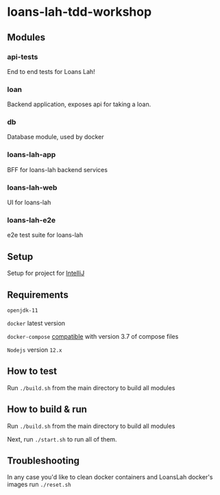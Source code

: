 # loans-lah-tdd-workshop

## Modules
### api-tests
End to end tests for Loans Lah!

### loan
Backend application, exposes api for taking a loan.

### db
Database module, used by docker

### loans-lah-app 
BFF for loans-lah backend services

### loans-lah-web
UI for loans-lah

### loans-lah-e2e
e2e test suite for loans-lah

## Setup
Setup for project for [IntelliJ](https://github.com/ThoughtWorksInc/loans-lah-tdd-workshop/blob/master/doc/SETUP.md)

## Requirements
`openjdk-11`

`docker` latest version

`docker-compose` [compatible](https://docs.docker.com/compose/compose-file/) with version 3.7 of compose files

`Nodejs` version `12.x`

## How to test
Run `./build.sh` from the main directory to build all modules

## How to build & run
Run `./build.sh` from the main directory to build all modules

Next, run `./start.sh` to run all of them.

## Troubleshooting
In any case you'd like to clean docker containers and LoansLah docker's images run `./reset.sh`
